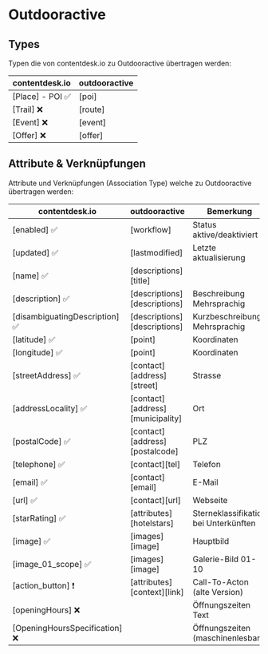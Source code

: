 # Outdooractive


## Types

Typen die von contentdesk.io zu Outdooractive übertragen werden:

| contentdesk.io        | outdooractive             |
| -------------         | -------------             | 
| [Place] - POI ✅      | [poi]                    |
| [Trail]  ❌           | [route]                  | 
| [Event]  ❌           | [event]                  | 
| [Offer]  ❌           | [offer]                  |


## Attribute & Verknüpfungen

Attribute und Verknüpfungen (Association Type) welche zu Outdooractive übertragen werden:

| contentdesk.io                         | outdooractive                        | Bemerkung                                 |
| -------------                          | -------------                        | -------------                             | 
| [enabled] ✅                          | [workflow]                            | Status aktive/deaktiviert                 |
| [updated] ✅                          | [lastmodified]                        | Letzte aktualisierung                     |
| [name] ✅                             | [descriptions][title]                 |                                           |
| [description]  ✅                     | [descriptions][descriptions]          | Beschreibung Mehrsprachig                 | 
| [disambiguatingDescription]  ✅       | [descriptions][descriptions]          | Kurzbeschreibung Mehrsprachig             |
| [latitude]  ✅                        | [point]                               | Koordinaten                               |
| [longitude]  ✅                       | [point]                               | Koordinaten                               |
| [streetAddress]  ✅                   | [contact][address][street]            | Strasse                                   |
| [addressLocality]  ✅                 | [contact][address][municipality]      | Ort                                       |
| [postalCode]  ✅                      | [contact][address][postalcode]        | PLZ                                       |
| [telephone]  ✅                       | [contact][tel]                        | Telefon                                   |
| [email]  ✅                           | [contact][email]                      | E-Mail                                    |
| [url]  ✅                             | [contact][url]                        | Webseite                                  |
| [starRating]  ✅                      | [attributes][hotelstars]              | Sterneklassifikation bei Unterkünften     |
| [image]  ✅                           | [images][image]                       | Hauptbild                                 | 
| [image_01_scope]  ✅                  | [images][image]                       | Galerie-Bild 01-10                        | 
| [action_button] ❗                    | [attributes][context][link]           | Call-To-Acton (alte Version)              |
| [openingHours] ❌                     |                                       | Öffnungszeiten Text                       | 
| [OpeningHoursSpecification] ❌        |                                       | Öffnungszeiten (maschinenlesbar)          | 